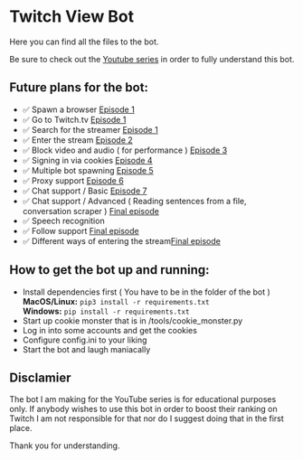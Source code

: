 # Twitch View Bot 
 Here you can find all the files to the bot.
 
 Be sure to check out the [Youtube series](https://www.youtube.com/watch?v=QhDiEoX_JM0&list=PLQXIlO6M6IM2JQpQlNURzLlB2jQCJVJmc) in order to fully understand this bot.
 
 ## Future plans for the bot:

 - ✅ Spawn a browser [Episode 1](https://www.youtube.com/watch?v=QhDiEoX_JM0)
 - ✅ Go to Twitch.tv [Episode 1](https://www.youtube.com/watch?v=QhDiEoX_JM0)
 - ✅ Search for the streamer [Episode 1](https://www.youtube.com/watch?v=QhDiEoX_JM0)
 - ✅ Enter the stream [Episode 2](https://www.youtube.com/watch?v=5atizgvQO90&t=1s)
 - ✅ Block video and audio ( for performance ) [Episode 3](https://www.youtube.com/watch?v=ybNFTqF1QKY&t=13s)
 - ✅ Signing in via cookies [Episode 4](https://www.youtube.com/watch?v=OWTOw53Zdvc&t=2s)
 - ✅ Multiple bot spawning [Episode 5](https://www.youtube.com/watch?v=OvmgJPvA07A)
 - ✅ Proxy support [Episode 6](https://youtu.be/3-BjLPMf0ak)
 - ✅ Chat support / Basic [Episode 7](https://www.youtube.com/watch?v=JYaGeUCQht8)
 - ✅ Chat support / Advanced ( Reading sentences from a file, conversation scraper ) [Final episode](https://www.youtube.com/watch?v=nDEvSicyt54)
 - ✅ Speech recognition
 - ✅ Follow support [Final episode](https://www.youtube.com/watch?v=nDEvSicyt54)
 - ✅ Different ways of entering the stream[Final episode](https://www.youtube.com/watch?v=nDEvSicyt54)

## How to get the bot up and running:

- Install dependencies first ( You have to be in the folder of the bot ) </br>
**MacOS/Linux:** ```pip3 install -r requirements.txt``` </br>
**Windows:** ```pip install -r requirements.txt```
- Start up cookie monster that is in /tools/cookie_monster.py
- Log in into some accounts and get the cookies
- Configure config.ini to your liking
- Start the bot and laugh maniacally

 ## Disclamier

 The bot I am making for the YouTube series is for educational purposes only. If anybody wishes to use this bot in order to boost their ranking on Twitch I am not responsible for that nor do I suggest doing that in the first place. 

 Thank you for understanding.
